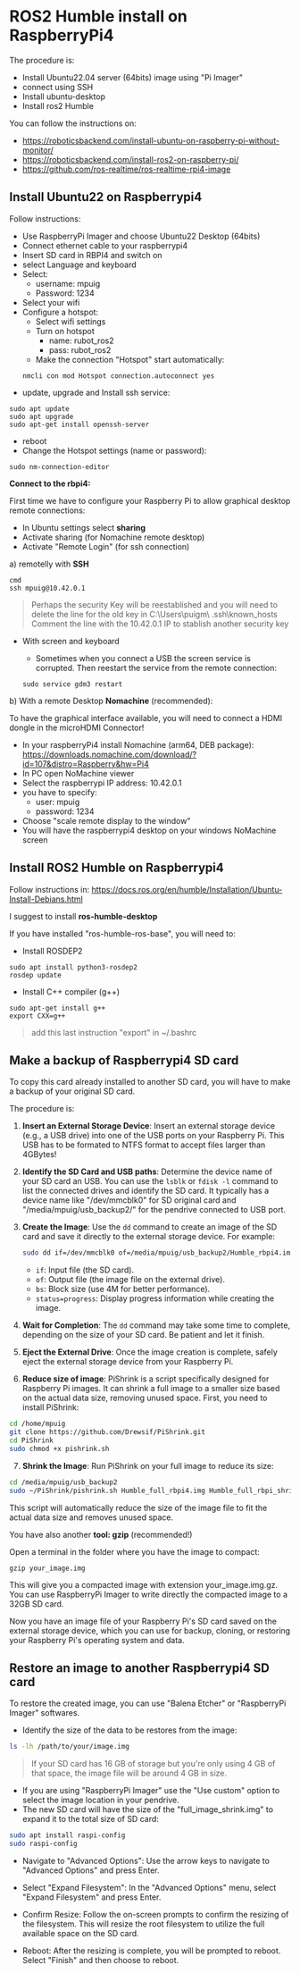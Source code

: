 # **ROS2 Humble install on RaspberryPi4**

The procedure is:
- Install Ubuntu22.04 server (64bits) image using "Pi Imager"
- connect using SSH
- Install ubuntu-desktop
- Install ros2 Humble

You can follow the instructions on:
- https://roboticsbackend.com/install-ubuntu-on-raspberry-pi-without-monitor/
- https://roboticsbackend.com/install-ros2-on-raspberry-pi/
- https://github.com/ros-realtime/ros-realtime-rpi4-image

## **Install Ubuntu22 on Raspberrypi4**

Follow instructions:
- Use RaspberryPi Imager and choose Ubuntu22 Desktop (64bits)
- Connect ethernet cable to your raspberrypi4
- Insert SD card in RBPI4 and switch on
- select Language and keyboard 
- Select:
    - username: mpuig
    - Password: 1234
- Select your wifi
- Configure a hotspot:
    - Select wifi settings
    - Turn on hotspot
        - name: rubot_ros2
        - pass: rubot_ros2
    - Make the connection "Hotspot" start automatically:
    ```shell
    nmcli con mod Hotspot connection.autoconnect yes
    ```
- update, upgrade and Install ssh service:
```shell
sudo apt update
sudo apt upgrade
sudo apt-get install openssh-server
```
- reboot
- Change the Hotspot settings (name or password):
```shell
sudo nm-connection-editor
```

**Connect to the rbpi4:**

First time we have to configure your Raspberry Pi to allow graphical desktop remote connections:
- In Ubuntu settings select **sharing**
- Activate sharing (for Nomachine remote desktop)
- Activate "Remote Login" (for ssh connection)

a) remotelly with **SSH**
```shell
cmd
ssh mpuig@10.42.0.1
```
> Perhaps the security Key will be reestablished and you will need to delete the line for the old key in C:\Users\puigm\ .ssh\known_hosts
> Comment the line with the 10.42.0.1 IP to stablish another security key
- With screen and keyboard

    - Sometimes when you connect a USB the screen service is corrupted. Then reestart the service from the remote connection:
    ```shell
    sudo service gdm3 restart
    ```

b) With a remote Desktop **Nomachine** (recommended):

To have the graphical interface available, you will need to connect a HDMI dongle in the microHDMI Connector!
- In your raspberryPi4 install Nomachine (arm64, DEB package): https://downloads.nomachine.com/download/?id=107&distro=Raspberry&hw=Pi4
- In PC open NoMachine viewer
- Select the raspberrypi IP address: 10.42.0.1
- you have to specify:
    - user: mpuig
    - password: 1234
- Choose "scale remote display to the window"
- You will have the raspberrypi4 desktop on your windows NoMachine screen


## **Install ROS2 Humble on Raspberrypi4**

Follow instructions in: https://docs.ros.org/en/humble/Installation/Ubuntu-Install-Debians.html

I suggest to install **ros-humble-desktop**

If you have installed "ros-humble-ros-base", you will need to:
- Install ROSDEP2
```shell
sudo apt install python3-rosdep2
rosdep update
```
- Install C++ compiler (g++)
```shell
sudo apt-get install g++
export CXX=g++
```
> add this last instruction "export" in ~/.bashrc

## **Make a backup of Raspberrypi4 SD card**

To copy this card already installed to another SD card, you will have to make a backup of your original SD card.

The procedure is:

1. **Insert an External Storage Device**: Insert an external storage device (e.g., a USB drive) into one of the USB ports on your Raspberry Pi. This USB has to be formated to NTFS format to accept files larger than 4GBytes!

2. **Identify the SD Card and USB paths**: Determine the device name of your SD card an USB. You can use the `lsblk` or `fdisk -l` command to list the connected drives and identify the SD card. It typically has a device name like "/dev/mmcblk0" for SD original card and "/media/mpuig/usb_backup2/" for the pendrive connected to USB port.

3. **Create the Image**: Use the `dd` command to create an image of the SD card and save it directly to the external storage device. For example:

   ```bash
   sudo dd if=/dev/mmcblk0 of=/media/mpuig/usb_backup2/Humble_rbpi4.img bs=4M status=progress
   ```

   - `if`: Input file (the SD card).
   - `of`: Output file (the image file on the external drive).
   - `bs`: Block size (use 4M for better performance).
   - `status=progress`: Display progress information while creating the image.

4. **Wait for Completion**: The `dd` command may take some time to complete, depending on the size of your SD card. Be patient and let it finish.

5. **Eject the External Drive**: Once the image creation is complete, safely eject the external storage device from your Raspberry Pi.

6. **Reduce size of image**: PiShrink is a script specifically designed for Raspberry Pi images. It can shrink a full image to a smaller size based on the actual data size, removing unused space. First, you need to install PiShrink:

```bash
cd /home/mpuig
git clone https://github.com/Drewsif/PiShrink.git
cd PiShrink
sudo chmod +x pishrink.sh
```
7. **Shrink the Image**: Run PiShrink on your full image to reduce its size:

```bash
cd /media/mpuig/usb_backup2
sudo ~/PiShrink/pishrink.sh Humble_full_rbpi4.img Humble_full_rbpi_shrink.img
```
This script will automatically reduce the size of the image file to fit the actual data size and removes unused space.

You have also another **tool: gzip** (recommended!)

Open a terminal in the folder where you have the image to compact:
```shell
gzip your_image.img
```
This will give you a compacted image with extension your_image.img.gz. You can use RaspberryPi Imager to write directly the compacted image to a 32GB SD card.

Now you have an image file of your Raspberry Pi's SD card saved on the external storage device, which you can use for backup, cloning, or restoring your Raspberry Pi's operating system and data.

## **Restore an image to another Raspberrypi4 SD card**

To restore the created image, you can use "Balena Etcher" or "RaspberryPi Imager" softwares.
- Identify the size of the data to be restores from the image:
```bash
ls -lh /path/to/your/image.img
```
> If your SD card has 16 GB of storage but you're only using 4 GB of that space, the image file will be around 4 GB in size.
- If you are using "RaspberryPi Imager" use the "Use custom" option to select the image location in your pendrive.
- The new SD card will have the size of the "full_image_shrink.img" to expand it to the total size of SD card:
```bash
sudo apt install raspi-config
sudo raspi-config
```
- Navigate to "Advanced Options": Use the arrow keys to navigate to "Advanced Options" and press Enter.

- Select "Expand Filesystem": In the "Advanced Options" menu, select "Expand Filesystem" and press Enter.

- Confirm Resize: Follow the on-screen prompts to confirm the resizing of the filesystem. This will resize the root filesystem to utilize the full available space on the SD card.

- Reboot: After the resizing is complete, you will be prompted to reboot. Select "Finish" and then choose to reboot.
